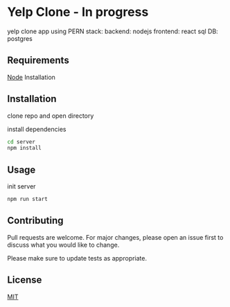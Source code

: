# Yelp Clone - In progress

yelp clone app using PERN stack:
backend: nodejs
frontend: react
sql DB: postgres

## Requirements

[Node](https://nodejs.org/en/) Installation

## Installation

clone repo and open directory

install dependencies

```bash
cd server
npm install
```

## Usage
init server
```bash
npm run start
```


## Contributing
Pull requests are welcome. For major changes, please open an issue first to discuss what you would like to change.

Please make sure to update tests as appropriate.

## License
[MIT](https://choosealicense.com/licenses/mit/)